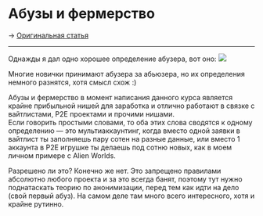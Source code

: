 # Абузы и фермерство
-> [Оригинальная статья](https://teletype.in/@greezblog/abuzy-i-fermerstvo_3.7)

---

Однажды я дал одно хорошее определение абузера, вот оно:
![](https://cdn-images-1.medium.com/max/800/1*m0nVE2Y2azes12MQPSUeaA.png)

Многие новички принимают абузера за абьюзера, но их определения немного разнятся, хотя смысл схож :)

Абузы и фермерство в момент написания данного курса является крайне прибыльной нишей для заработка и отлично работают в связке с вайтлистами, P2E проектами и прочими нишами.  
Если говорить простыми словами, то оба этих слова сводятся к одному определению — это мультиаккаунтинг, когда вместо одной заявки в вайтлист ты заполняешь пару сотен на разные данные, или вместо 1 аккаунта в P2E игрушке ты делаешь под сотню новых, как в моем личном примере с Alien Worlds.

Разрешено ли это? Конечно же нет. Это запрещено правилами абсолютно любого проекта и за это всегда банят, поэтому тут нужно поднатаскать теорию по анонимизации, перед тем как идти на дело (свой первый абуз).
На самом деле там много всего интересного, хотя и крайне рутинно.